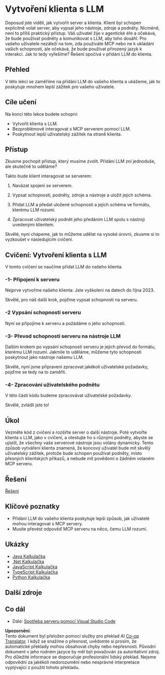 <!--
CO_OP_TRANSLATOR_METADATA:
{
  "original_hash": "abbb199eb22fdffa44a0de4db6a5ea49",
  "translation_date": "2025-05-17T10:27:42+00:00",
  "source_file": "03-GettingStarted/03-llm-client/README.md",
  "language_code": "cs"
}
-->
# Vytvoření klienta s LLM

Doposud jste viděli, jak vytvořit server a klienta. Klient byl schopen explicitně volat server, aby vypsal jeho nástroje, zdroje a podněty. Nicméně, není to příliš praktický přístup. Váš uživatel žije v agentické éře a očekává, že bude používat podněty a komunikovat s LLM, aby toho dosáhl. Pro vašeho uživatele nezáleží na tom, zda používáte MCP nebo ne k ukládání vašich schopností, ale očekává, že bude používat přirozený jazyk k interakci. Jak to tedy vyřešíme? Řešení spočívá v přidání LLM do klienta.

## Přehled

V této lekci se zaměříme na přidání LLM do vašeho klienta a ukážeme, jak to poskytuje mnohem lepší zážitek pro vašeho uživatele.

## Cíle učení

Na konci této lekce budete schopni:

- Vytvořit klienta s LLM.
- Bezproblémově interagovat s MCP serverem pomocí LLM.
- Poskytnout lepší uživatelský zážitek na straně klienta.

## Přístup

Zkusme pochopit přístup, který musíme zvolit. Přidání LLM zní jednoduše, ale skutečně to uděláme?

Takto bude klient interagovat se serverem:

1. Navázat spojení se serverem.

1. Vypsat schopnosti, podněty, zdroje a nástroje a uložit jejich schéma.

1. Přidat LLM a předat uložené schopnosti a jejich schéma ve formátu, kterému LLM rozumí.

1. Zpracovat uživatelský podnět jeho předáním LLM spolu s nástroji uvedenými klientem.

Skvělé, nyní chápeme, jak to můžeme udělat na vysoké úrovni, zkusme si to vyzkoušet v následujícím cvičení.

## Cvičení: Vytvoření klienta s LLM

V tomto cvičení se naučíme přidat LLM do našeho klienta.

### -1- Připojení k serveru

Nejprve vytvořme našeho klienta:
Jste vyškoleni na datech do října 2023.

Skvělé, pro náš další krok, pojďme vypsat schopnosti na serveru.

### -2 Vypsání schopností serveru

Nyní se připojíme k serveru a požádáme o jeho schopnosti.

### -3- Převod schopností serveru na nástroje LLM

Dalším krokem po vypsání schopností serveru je jejich převod do formátu, kterému LLM rozumí. Jakmile to uděláme, můžeme tyto schopnosti poskytnout jako nástroje našemu LLM.

Skvělé, nyní jsme připraveni zpracovat jakékoli uživatelské požadavky, pojďme se tedy na to zaměřit.

### -4- Zpracování uživatelského podnětu

V této části kódu budeme zpracovávat uživatelské požadavky.

Skvělé, zvládli jste to!

## Úkol

Vezměte kód z cvičení a rozšiřte server o další nástroje. Poté vytvořte klienta s LLM, jako v cvičení, a otestujte ho s různými podněty, abyste se ujistili, že všechny vaše serverové nástroje jsou volány dynamicky. Tento způsob vytváření klienta znamená, že koncový uživatel bude mít skvělý uživatelský zážitek, protože bude schopen používat podněty, místo přesných klientských příkazů, a nebude mít povědomí o žádném volaném MCP serveru.

## Řešení

[Řešení](/03-GettingStarted/03-llm-client/solution/README.md)

## Klíčové poznatky

- Přidání LLM do vašeho klienta poskytuje lepší způsob, jak uživatelé mohou interagovat s MCP servery.
- Musíte převést odpověď MCP serveru na něco, čemu LLM rozumí.

## Ukázky

- [Java Kalkulačka](../samples/java/calculator/README.md)
- [.Net Kalkulačka](../../../../03-GettingStarted/samples/csharp)
- [JavaScript Kalkulačka](../samples/javascript/README.md)
- [TypeScript Kalkulačka](../samples/typescript/README.md)
- [Python Kalkulačka](../../../../03-GettingStarted/samples/python)

## Další zdroje

## Co dál

- Dále: [Spotřeba serveru pomocí Visual Studio Code](/03-GettingStarted/04-vscode/README.md)

**Upozornění**:  
Tento dokument byl přeložen pomocí služby pro překlad AI [Co-op Translator](https://github.com/Azure/co-op-translator). I když se snažíme o přesnost, uvědomte si prosím, že automatické překlady mohou obsahovat chyby nebo nepřesnosti. Původní dokument v jeho rodném jazyce by měl být považován za autoritativní zdroj. Pro důležité informace se doporučuje profesionální lidský překlad. Nejsme odpovědní za jakékoli nedorozumění nebo nesprávné interpretace vyplývající z použití tohoto překladu.